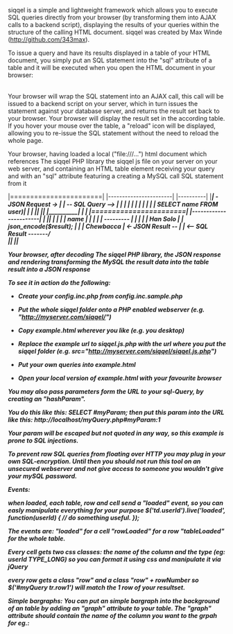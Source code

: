 siqqel is a simple and lightweight framework which allows you to execute SQL queries directly from your browser (by transforming them into AJAX calls to a backend script), displaying the results of your queries within the structure of the calling HTML document. siqqel was created by Max Winde (http://github.com/343max).

To issue a query and have its results displayed in a table of your HTML document, you simply put an SQL statement into the "sql" attribute of a table and it will be executed when you open the HTML document in your browser: <table sql="SELECT name FROM user"></table>

Your browser will wrap the SQL statement into an AJAX call, this call will be issued to a backend script on your server, which in turn issues the statement against your database server, and returns the result set back to your browser. Your browser will display the result set in the according table. If you hover your mouse over the table, a "reload" icon will be displayed, allowing you to re-issue the SQL statement without the need to reload the whole page.



 Your browser, having
 loaded a local ("file:///...")
 html document which references              The siqqel PHP library
 the siqqel js file on your server           on your web server,
 and containing an HTML table element        receiving your query and
 with an "sql" attribute featuring a         creating a MySQL call
 SQL statement                               from it

 |=======================|                   |-----------------------|                  |----------|
 |_______________________| - JSON Request -> |                       | -- SQL Query --> |          |
 |                       |                   |                       |                  |          |
 | <table sql="          |                   | $result =             |                  | MySQL DB |
 | SELECT name FROM user |                   | mysqli_query(         |                  |          |
 | "/>                   |                   | SELECT name FROM user)|                  |          |
 |_______________________|                   |_______________________|                  |__________|
                                                                                             |
                                                                                             |
 |=======================|                   |-----------------------|                       |
 |_______________________|                   |                       |                       |
 | name                  |                   |                       |                       |
 | ---------             |                   |                       |                       |
 | Han Solo              |                   | json_encode($result); |                       |
 | Chewbacca             | <- JSON Result -- |                       | <-- SQL Result -------/               
 |_______________________|                   |_______________________|                 
 
 Your browser, after decoding                The siqqel PHP library,
 the JSON response and rendering              transforming the MySQL
 the result data into the table              result into a JSON response



To see it in action do the following:

* Create your config.inc.php from config.inc.sample.php

* Put the whole siqqel folder onto a PHP enabled webserver
  (e.g. "http://myserver.com/siqqel/")

* Copy example.html wherever you like (e.g. you desktop)

* Replace the example url to siqqel.js.php with the url where you put the siqqel folder
  (e.g. src="http://myserver.com/siqqel/siqqel.js.php")

* Put your own queries into example.html

* Open your local version of example.html with your favourite browser


You may also pass parameters form the URL to your sql-Query, by creating an "hashParam".

You do this like this: SELECT #myParam;
then put this param into the URL like this: http://localhost/myQuery.php#myParam:1

Your param will be escaped but not quoted in any way, so this example is prone to SQL injections.

To prevent raw SQL queries from floating over HTTP you may plug in your own SQL-encryption. Until then you should not run this tool on an unsecured webserver and not give access to someone you wouldn't give your mySQL password.

Events:

when loaded, each table, row and cell send a "loaded" event, so you can easly manipulate everything for your purpose
$('td.userId').live('loaded', function(userId) {
	// do something useful.
});

The events are:
"loaded" for a cell
"rowLoaded" for a row
"tableLoaded" for the whole table.

Every cell gets two css classes: the name of the column and the type (eg: userId TYPE_LONG) so you can format it using css and manipulate it via jQuery

every row gets a class "row" and a class "row" + rowNumber so $('#myQuery tr.row1') will match the 1 row of your resultset.

Simple bargraphs:
You can put an simple bargraph into the background of an table by adding an "graph" attribute to your table. The "graph" attribute should contain the name of the column you want to the grpah for eg.:

<table sql="SELECT contibuterName, COUNT(*) AS countOfCommits FROM commits GROUP BY(contributorName)" graph="countOfCommits"></table>
